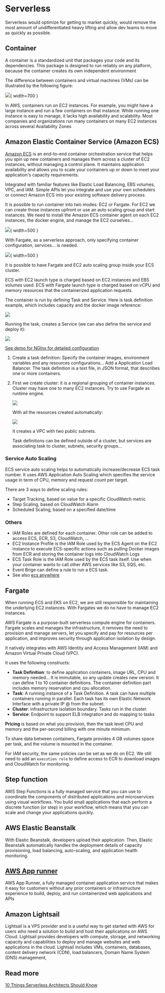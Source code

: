 # Serverless

Serverless would optimize for getting to market quickly, would remove the most amount of undifferentiated heavy lifting and allow dev teams to move as quickly as possible. 

## Container

A container is a standardized unit that packages your code and its dependencies. This package is designed to run reliably on any platform, because the container creates its own independent environment

The difference between containers and virtual machines (VMs) can be illustrated by the following figure:

![](./diagrams/vm-container.drawio.png){ width=700 }

In AWS, containers run on EC2 instances. For example, you might have a large instance and run a few containers on that instance. While running one instance is easy to manage, it lacks high availability and scalability. Most companies and organizations run many containers on many EC2 instances across several Availability Zones

## Amazon Elastic Container Service (Amazon ECS)

[Amazon ECS](https://aws.amazon.com/ecs/) is an end-to-end container orchestration service that helps you spin up new containers and manages them across a cluster of EC2 instances, without managing a control plane.
It maintains application availability and allows you to scale your containers up or down to meet your application's capacity requirements.

Integrated with familiar features like Elastic Load Balancing, EBS volumes, VPC, and IAM. Simple APIs let you integrate and use your own schedulers or connect Amazon ECS into your existing software delivery process.

It is possible to run container into two modes: EC2 or Fargate. For EC2 we can create those instances upfront or use an auto scaling group and start instances. We need to install the Amazon ECS container agent on each EC2 instances, the docker engine, and manage the EC2 ourselves...

![](./diagrams/ecs.drawio.png){ width=500 }

With Fargate, as a serverless approach, only specifying container configuration, services... is needed.

![](./diagrams/ecs-fargate.drawio.png){ width=500 }

It is possible to have Fargate and EC2 auto scaling group inside your ECS cluster.

ECS with EC2 launch type is charged based on EC2 instances and EBS volumes used. ECS with Fargate launch type is charged based on vCPU and memory resources that the containerized application requests.

The container is run by defining Task and Service. Here is task definition example, which includes capacity and the docker image reference:

![](./images/ecs-task-1.png)

Running the task, creates a Service (we can also define the service and deploy it):

![](./images/ecs-service-1.png)

[See demo for NGInx for detailed configuration](../playground/ecs.md)

1. Create a task definition: Specify the container images, environment variables and any resources configurations... Add a Application Load Balancer. The task definition is a text file, in JSON format, that describes one or more containers. 
1. First we create cluster: it is a regional grouping of container instances. Cluster may have one to many EC2 instances. Try to use Fargate as runtime engine.

    ![](./images/ecs-fargate.png)

    With all the resources created automatically:

    ![](./images/ecs-fargate-2.png)
    
    It creates a VPC with two public subnets.

    Task definitions can be defined outside of a cluster, but services are associating task to cluster, subnets, security groups...

### Service Auto Scaling

ECS service auto scaling helps to automatically increase/decrease ECS task number. It uses AWS Application Auto Scaling which specifies the service usage in term of CPU, memory and request count per target.

There are 3 ways  to define scaling rules:

* Target Tracking, based on value for a specific CloudWatch metric
* Step Scaling, based on CloudWatch Alarm
* Scheduled Scaling, based on a specified date/time

### Others 

* IAM Roles are defined for each container. Other role can be added to access ECS, ECR, S3, CloudWatch, ...
* EC2 Instance Profile is the IAM Role used by the ECS Agent on the EC2 instance to execute ECS-specific actions such as pulling Docker images from ECR and storing the container logs into CloudWatch Logs
* ECS Task Role is the IAM Role used by the ECS task itself. Use when your container wants to call other AWS services like S3, SQS, etc.
* Event Brige can define a rule to run a ECS task.
* See also [ecs anywhere](https://press.aboutamazon.com/news-releases/news-release-details/aws-announces-general-availability-amazon-ecs-anywhere)

 

## Fargate

When running ECS and EKS on EC2, we are still responsible for maintaining the underlying EC2 instances. With Fargates we do no have to manage EC2 instances.

AWS Fargate is a purpose-built serverless compute engine for containers. Fargate scales and manages the infrastructure, it removes the need to provision and manage servers, let you specify and pay for resources per application, and improves security through application isolation by design.

It natively integrates with AWS Identity and Access Management (IAM) and Amazon Virtual Private Cloud (VPC).

It uses the following constructs:

* **Task Definition**: to define application containers, image URL, CPU and memory needed... It is immutable, so any update creates new version. It can define 1 to 10 container definitions. The container definition part includes memory reservation and cpu allocation. 
* **Task**: A running instance of a Task Definition. A task can have multiple containers running in parallel. Each task has its own Elastic Network Interface with a private IP @ from the subnet.
* **Cluster**: infrastructure isolation boundary. Tasks run in the cluster. 
* **Service**: Endpoint to support ELB integration and do mapping to tasks

**Pricing** is based on what you provision, then the task level CPU and memory and the per-second billing with one minute minimum.

To share data between containers, Fargate provides 4 GB volumes space per task, and the volume is mounted in the container.

For IAM security, the same policies can be set as we do on EC2. We still need to add an `execution role` to define access to ECR to download images and CloudWatch for monitoring.

## Step function

AWS Step Functions is a fully managed service that you can use to coordinate the components of distributed applications and microservices using visual workflows. You build small applications that each perform a discrete function (or step) in your workflow, which means that you can scale and change your applications quickly.

## AWS Elastic Beanstalk

With Elastic Beanstalk, developers upload their application. Then, Elastic Beanstalk automatically handles the deployment details of capacity provisioning, load balancing, auto-scaling, and application health monitoring.

## [AWS App runner](https://aws.amazon.com/apprunner/)

AWS App Runner, a fully managed container application service that makes it easy for customers without any prior containers or infrastructure experience to build, deploy, and run containerized web applications and APIs 

## Amazon Lightsail

Lightsail is a VPS provider and is a useful way to get started with AWS for users who need a solution to build and host their applications on AWS Cloud.
Lightsail provides developers with compute, storage, and networking capacity and capabilities to deploy and manage websites and web applications in the cloud. Lightsail includes VMs, containers, databases, content delivery network (CDN), load balancers, Domain Name System (DNS) management,

## Read more

[10 Things Serverless Architects Should Know](https://aws.amazon.com/blogs/architecture/ten-things-serverless-architects-should-know/)


